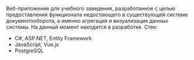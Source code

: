 Веб-приложение для учебного заведения, разработанное с целью предоставления функционала недостающего в существующей системе документооборота, а именно агрегация и визуализация данных системы. На данный момент находится в разработке.
Стек: 
- C#, ASP.NET, Entity Framework
- JavaScript, Vue.js
- PostgreSQL
